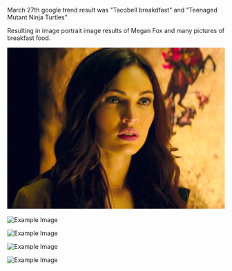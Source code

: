 March 27th google trend result was "Tacobell breakdfast" and "Teenaged Mutant Ninja Turtles"

Resulting in image portrait image results of Megan Fox and many pictures of breakfast food.

![Example Image](../project_images/tmnt_tbb/rs_560x415-140327084843-1024.megan-fox-teenage-mutant-ninja-turtles.ls.32714_copy.jpg?raw=true)

![Example Image](../project_images/tmnt_tbb/outimg00002?raw=true)

![Example Image](../project_images/tmnt_tbb/outimg00013?raw=true)

![Example Image](../project_images/tmnt_tbb/outimg00024?raw=true)

![Example Image](../project_images/tmnt_tbb/outimg00052?raw=true)

